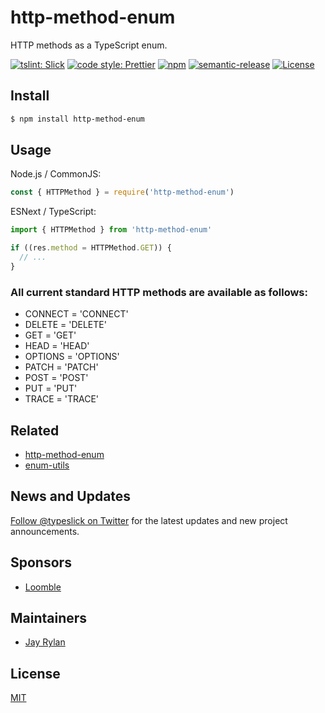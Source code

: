 # http-method-enum

HTTP methods as a TypeScript enum.

[![tslint: Slick](https://img.shields.io/badge/tslint-slick-3a6b93.svg?style=flat-square)](https://github.com/typeslick/tslint-slick)
[![code style: Prettier](https://img.shields.io/badge/code_style-prettier-ff69b4.svg?style=flat-square)](https://github.com/prettier/prettier)
[![npm](https://img.shields.io/npm/v/http-method-enum.svg?style=flat-square)](https://npmjs.org/package/http-method-enum)
[![semantic-release](https://img.shields.io/badge/%20%20%F0%9F%93%A6%F0%9F%9A%80-semantic--release-e10079.svg?style=flat-square)](https://github.com/semantic-release/semantic-release)
[![License](https://img.shields.io/badge/license-MIT-blue.svg?style=flat-square)](https://github.com/typeslick/http-method-enum/blob/master/LICENSE)

## Install

```sh
$ npm install http-method-enum
```

## Usage

Node.js / CommonJS:

```typescript
const { HTTPMethod } = require('http-method-enum')
```

ESNext / TypeScript:

```typescript
import { HTTPMethod } from 'http-method-enum'

if ((res.method = HTTPMethod.GET)) {
  // ...
}
```

### All current standard HTTP methods are available as follows:

- CONNECT = 'CONNECT'
- DELETE = 'DELETE'
- GET = 'GET'
- HEAD = 'HEAD'
- OPTIONS = 'OPTIONS'
- PATCH = 'PATCH'
- POST = 'POST'
- PUT = 'PUT'
- TRACE = 'TRACE'

## Related

- [http-method-enum](https://github.com/typeslick/http-method-enum)
- [enum-utils](https://github.com/typeslick/enum-utils)

## News and Updates

[Follow @typeslick on Twitter](https://twitter.com/typeslick) for the latest updates and new project announcements.

## Sponsors

- [Loomble](https://loomble.com/)

## Maintainers

- [Jay Rylan](https://jayrylan.com/)

## License

[MIT](https://github.com/typeslick/http-method-enum/blob/master/LICENSE)
